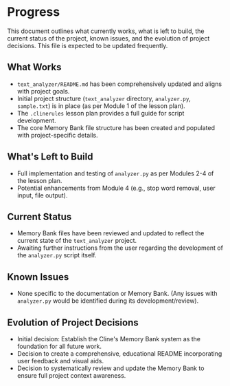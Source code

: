 # Progress

This document outlines what currently works, what is left to build, the current status of the project, known issues, and the evolution of project decisions. This file is expected to be updated frequently.

## What Works

*   `text_analyzer/README.md` has been comprehensively updated and aligns with project goals.
*   Initial project structure (`text_analyzer` directory, `analyzer.py`, `sample.txt`) is in place (as per Module 1 of the lesson plan).
*   The `.clinerules` lesson plan provides a full guide for script development.
*   The core Memory Bank file structure has been created and populated with project-specific details.

## What's Left to Build

*   Full implementation and testing of `analyzer.py` as per Modules 2-4 of the lesson plan.
*   Potential enhancements from Module 4 (e.g., stop word removal, user input, file output).

## Current Status

*   Memory Bank files have been reviewed and updated to reflect the current state of the `text_analyzer` project.
*   Awaiting further instructions from the user regarding the development of the `analyzer.py` script itself.

## Known Issues

*   None specific to the documentation or Memory Bank. (Any issues with `analyzer.py` would be identified during its development/review).

## Evolution of Project Decisions

*   Initial decision: Establish the Cline's Memory Bank system as the foundation for all future work.
*   Decision to create a comprehensive, educational README incorporating user feedback and visual aids.
*   Decision to systematically review and update the Memory Bank to ensure full project context awareness.
